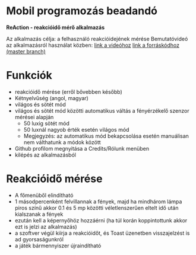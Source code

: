 # Mobil programozás beadandó
  
**ReAction - reakcióidő mérő alkalmazás**

Az alkalmazás célja: a felhasználó reakcióidejének mérése
Bemutatóvideó az alkalmazásról használat közben:
[link a videóhoz](https://www.youtube.com/watch?v=OydSBuQ9D5k)
[link a forráskódhoz (master branch)](https://github.com/tamasregenye/mobilprog_beadando/tree/master)

  
# Funkciók
- reakcióidő mérése (erről bővebben később)
- Kétnyelvűség (angol, magyar)
- világos és sötét mód
- világos és sötét mód közötti automatikus váltás a fényérzékelő szenzor mérései alapján
    - 50 luxig sötét mód
    - 50 luxnál nagyob érték esetén világos mód
    - Megjegyzés: az automatikus mód bekapcsolása esetén manuálisan nem válthatunk a módok között
- Github profilom megnyitása a Credits/Rólunk menüben
- kilépés az alkalmazásból

# Reakcióidő mérése
- A főmenüből elindítható
- 1 másodpercenként felvillannak a fények, majd ha mindhárom lámpa piros színű akkor 0.1 és 5 mp közötti véletlenszerűen eltelt idő után kialszanak a fények
- ezután kell a képernyőhöz hozzáérni (ha túl korán koppintottunk akkor ezt is jelzi az alkalmazás)
- a szoftver végül kiírja a reakcióidőt, és Toast üzenetben visszajelzést is ad gyorsaságunkról
- a játék bármennyiszer újraindítható
